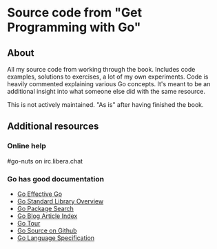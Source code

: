 # Source code from "Get Programming with Go"

## About

All my source code from working through the book. Includes code examples,
solutions to exercises, a lot of my own experiments. Code is heavily commented
explaining various Go concepts. It's meant to be an additional insight into what
someone else did with the same resource.

This is not actively maintained. "As is" after having finished the book.

## Additional resources

### Online help

\#go-nuts on irc.libera.chat

### Go has good documentation

- [Go Effective Go](https://golang.org/doc/effective_go)
- [Go Standard Library Overview](https://golang.org/pkg/#stdlib)
- [Go Package Search](https://pkg.go.dev/)
- [Go Blog Article Index](https://blog.golang.org/index)
- [Go Tour](https://tour.golang.org/welcome/1)
- [Go Source on Github](https://github.com/golang/go/blob/master/src/runtime/)
- [Go Language Specification](https://golang.org/ref/spec)
